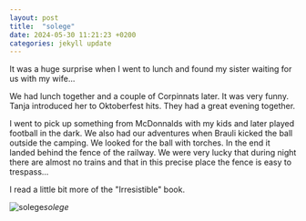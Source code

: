 ```yaml
---
layout: post
title:  "solege"
date: 2024-05-30 11:21:23 +0200
categories: jekyll update
---
```


It was a huge surprise when I went to lunch and found my sister waiting for us with my wife...   

We had lunch together and a couple of Corpinnats later. It was very funny. Tanja introduced her to Oktoberfest hits. They had a great evening together.   

I went to pick up something from McDonnalds with my kids and later played football in the dark. We also had our adventures when Brauli kicked the ball outside the camping. We looked for the ball with torches. In the end it landed behind the fence of the railway. We were very lucky that during night there are almost no trains and that in this precise place the fence is easy to trespass...   

I read a little bit more of the "Irresistible" book.   



![solege](https://lh3.googleusercontent.com/pw/AP1GczMt4VIXOAzNEo3s_Xx6UCaD3H63Lw1PnEJd0vlFXY2U2pwuAWG9iOd3DDDn0kggdUCyVUv-xH0d5r-OTx1ywXe28a3eZYPmaW1w4kVs_NoBeRL3GLU=w0)*solege*&nbsp;



[jekyll-docs]: https://jekyllrb.com/docs/home
[jekyll-gh]:   https://github.com/jekyll/jekyll
[jekyll-talk]: https://talk.jekyllrb.com/
